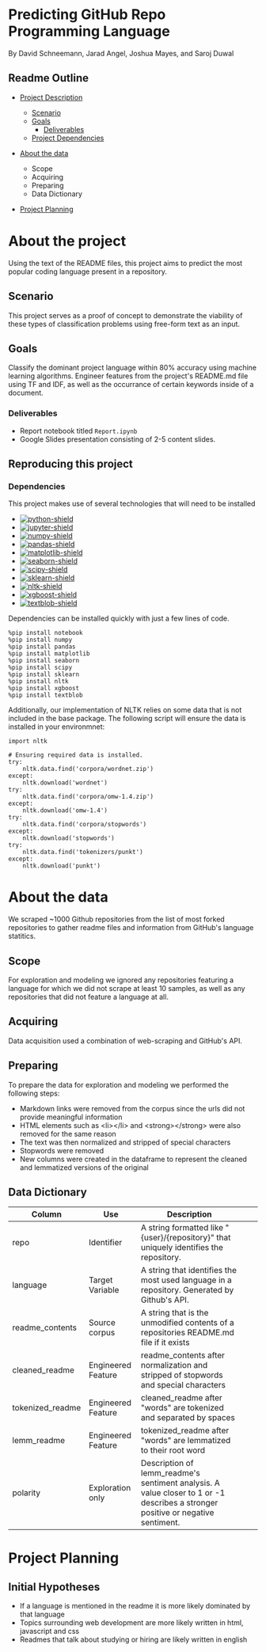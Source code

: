 # Predicting GitHub Repo Programming Language
By David Schneemann, Jarad Angel, Joshua Mayes, and Saroj Duwal

## Readme Outline
- [Project Description](#project_desc)  
    - [Scenario](#scenario)
    - [Goals](#goals)
        - [Deliverables](#deliverables)
    - [Project Dependencies](#dependencies)

- [About the data](#data)
    - Scope
    - Acquiring
    - Preparing
    - Data Dictionary

- [Project Planning](#plan)  


# About the project <a name="project_desc"></a>
Using the text of the README files, this project aims to predict the most popular coding language present in a repository.

## Scenario <a name="scenario"></a>

This project serves as a proof of concept to demonstrate the viability of these types of classification problems using free-form text as an input.

<!-- > __Agile Story__  
    As a {persona}  
    I want {feature}  
    So that {goal}   -->

## Goals <a name="goals"></a>

Classify the dominant project language within 80% accuracy using machine learning algorithms.  Engineer features from the project's README.md file using TF and IDF, as well as the occurrance of certain keywords inside of a document.

### Deliverables <a name="deliverables"></a>

- Report notebook titled `Report.ipynb`
- Google Slides presentation consisting of 2-5 content slides.

## Reproducing this project <a name="requirements"></a>

<!-- Add NLTK and the NLTK downloads -->

### Dependencies

This project makes use of several technologies that will need to be installed
* [![python-shield](https://img.shields.io/badge/Python-3-blue?&logo=python&logoColor=white)
    ](https://www.python.org/)
* [![jupyter-shield](https://img.shields.io/badge/Jupyter-notebook-orange?logo=jupyter&logoColor=white)
    ](https://jupyter.org/)
* [![numpy-shield](https://img.shields.io/badge/Numpy-grey?&logo=numpy)
    ](https://numpy.org/)
* [![pandas-shield](https://img.shields.io/badge/Pandas-grey?&logo=pandas)
    ](https://pandas.pydata.org/)
* [![matplotlib-shield](https://img.shields.io/badge/Matplotlib-grey.svg?)
    ](https://matplotlib.org)
* [![seaborn-shield](https://img.shields.io/badge/Seaborn-grey?&logoColor=white)
    ](https://seaborn.pydata.org/)
* [![scipy-shield](https://img.shields.io/badge/SciPy-grey?&logo=scipy&logoColor=white)
    ](https://scipy.org/)
* [![sklearn-shield](https://img.shields.io/badge/_-grey?logo=scikitlearn&logoColor=white&label=scikit-learn)
    ](https://scikit-learn.org/stable/)
* [![nltk-shield](https://img.shields.io/badge/NLTK-grey?&logo=&logoColor=white)
    ](https://textblob.readthedocs.io/en/dev/)
* [![xgboost-shield](https://img.shields.io/badge/XGBoost-grey?&logo=&logoColor=white)
    ](https://xgboost.readthedocs.io/en/stable/)
* [![textblob-shield](https://img.shields.io/badge/TextBlob-grey?&logo=&logoColor=white)
    ](https://textblob.readthedocs.io/en/dev/)


Dependencies can be installed quickly with just a few lines of code.
```
%pip install notebook
%pip install numpy
%pip install pandas
%pip install matplotlib
%pip install seaborn
%pip install scipy
%pip install sklearn
%pip install nltk
%pip install xgboost
%pip install textblob
```

Additionally, our implementation of NLTK relies on some data that is not included in the base package. The following script will ensure the data is installed in your environmnet:
```
import nltk

# Ensuring required data is installed.
try:
    nltk.data.find('corpora/wordnet.zip')
except:
    nltk.download('wordnet')
try:
    nltk.data.find('corpora/omw-1.4.zip')
except:
    nltk.download('omw-1.4')
try:
    nltk.data.find('corpora/stopwords')
except:
    nltk.download('stopwords')
try:
    nltk.data.find('tokenizers/punkt')
except:
    nltk.download('punkt')
```

# About the data <a name="data"></a>

We scraped ~1000 Github repositories from the list of most forked repositories to gather readme files and information from GitHub's language statitics.

## Scope

For exploration and modeling we ignored any repositories featuring a language for which we did not scrape at least 10 samples, as well as any repositories that did not feature a language at all.

## Acquiring

Data acquisition used a combination of web-scraping and GitHub's API.

## Preparing

To prepare the data for exploration and modeling we performed the following steps:
- Markdown links were removed from the corpus since the urls did not provide meaningful information
- HTML elements such as \<li>\</li> and \<strong>\</strong> were also removed for the same reason
- The text was then normalized and stripped of special characters
- Stopwords were removed
- New columns were created in the dataframe to represent the cleaned and lemmatized versions of the original

## Data Dictionary

| Column | Use | Description |  |  |
|---|---|---|---|---|
| repo | Identifier | A string formatted like "{user}/{repository}" that uniquely   identifies the repository. |  |  |
| language | Target Variable | A string that identifies the most used language in a repository.   Generated by Github's API. |  |  |
| readme_contents | Source corpus | A string that is the unmodified contents of a repositories README.md file   if it exists |  |  |
| cleaned_readme | Engineered Feature | readme_contents after normalization and stripped of stopwords and special   characters |  |  |
| tokenized_readme | Engineered Feature | cleaned_readme after "words" are tokenized and separated by   spaces |  |  |
| lemm_readme | Engineered Feature | tokenized_readme after "words" are lemmatized to their root   word |  |  |
| polarity | Exploration only | Description of lemm_readme's sentiment analysis. A value closer to 1 or   -1 describes a stronger positive or negative sentiment. |  |  |

# Project Planning <a name="plan"></a>

## Initial Hypotheses
- If a language is mentioned in the readme it is more likely dominated by that language
- Topics surrounding web development are more likely written in html, javascript and css
- Readmes that talk about studying or hiring are likely written in english
